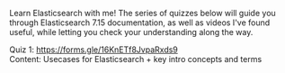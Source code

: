 Learn Elasticsearch with me! The series of quizzes below will guide you through Elasticsearch 7.15 documentation, as well as videos I've found useful, 
while letting you check your understanding along the way. 

Quiz 1: https://forms.gle/16KnETf8JvpaRxds9 \
Content: Usecases for Elasticsearch + key intro concepts and terms 
